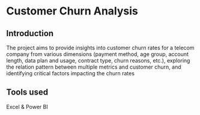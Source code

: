 # Customer Churn Analysis 

## Introduction 
The project aims to provide insights into customer churn rates for a telecom company from various dimensions (payment method, age group, account length, data plan and usage, contract type, churn reasons, etc.), exploring the relation pattern between multiple metrics and customer churn, and identifying critical factors impacting the churn rates 

## Tools used 
Excel & Power BI




